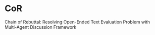 # CoR
Chain of Rebuttal: Resolving Open-Ended Text Evaluation Problem with Multi-Agent Discussion Framework
